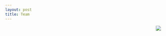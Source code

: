 ```yaml
---
layout: post
title: Team 
---
```


<img src="{{site.baseurl}}public/Team.png " style="float:right; align: baseline" onmouseover="function() { this.src=''} "> 
